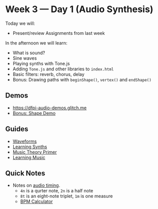 # Week 3 — Day 1 (Audio Synthesis)

Today we will:

- Present/review Assignments from last week

In the afternoon we will learn:

- What is sound?
- Sine waves
- Playing synths with Tone.js
- Adding `Tone.js` and other libraries to `index.html`
- Basic filters: reverb, chorus, delay
- Bonus: Drawing paths with `beginShape()`, `vertex()` and `endShape()`

## Demos

- https://dfpi-audio-demos.glitch.me
- [Bonus: Shape Demo](https://glitch.com/edit/#!/dfpi-example-paths?path=sketch.js)

## Guides

- [Waveforms](https://pudding.cool/2018/02/waveforms/)
- [Learning Synths](https://learningsynths.ableton.com/)
- [Music Theory Primer](https://www.lightnote.co/)
- [Learning Music](https://learningmusic.ableton.com/make-beats/make-beats.html)

## Quick Notes

- Notes on [audio timing](https://github.com/Tonejs/Tone.js/wiki/Time).
  - `4n` is a qurter note, `2n` is a half note
  - `8t` is an eight-note triplet, `1m` is one measure
  - [BPM Calculator](https://toolstud.io/music/bpm.php?bpm=120&bpm_unit=4%2F4)